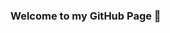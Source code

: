 ### Welcome to my GitHub Page 👋

<!--
**Sarah-McNeel/Sarah-McNeel** is a ✨ _special_ ✨ repository because its `README.md` (this file) appears on your GitHub profile.

//Here are some ideas to get you started:

- I’m currently working on Certification for Full-Stack Software Developer 
- I’m currently learning MongoDB
- I'm currently building a business website
- Ask me about ... Anything
- 📫 How to reach me: ...https://www.linkedin.com/in/sarah-mcneel-5071391b6/ ; Sdawn8912@gmail.com
-->
